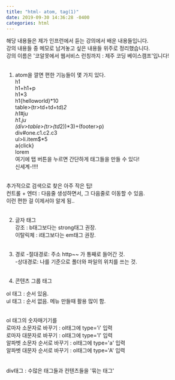 ```yaml
---
title: "html- atom, tag(1)"
date: 2019-09-30 14:36:28 -0400
categories: html
---
```

 
 해당 내용들은 제가 인프런에서 듣는 강의에서 배운 내용들입니다.<br />
 강의 내용들 중 메모로 남겨놓고 싶은 내용들 위주로 정리했습니다.  
 강의 이름은 '코알못에서 웹서비스 런칭까지 : 제주 코딩 베이스캠프'입니다!<br><br>

 
 1. atom을 깔면 편한 기능들이 몇 가지 있다.  
 h1<br>
 h1+h1+p<br>
 h1*3<br>
 h1{helloworld}*10<br>
 table>(tr>td+td+td)*2 <br>
 h1#ju<br>
 h1.ju<br>
 (div>table>(tr>(td*2))*3)+(footer>p) <br>
 div#one.c1.c2.c3 <br>
 ul>li.item$*5<br>
 a{click} <br>
 lorem<br>
 여기에 탭 버튼을 누르면 간단하게 태그들을 만들 수 있다!<br>
 신세계-!!!!<br><br>
 
 추가적으로 검색으로 찾은 아주 작은 팁!<br>
 컨트롤 + 엔터 : 다음줄 생성하면서, 그 다음줄로 이동할 수 있음.<br>이런 편한 걸 이제서야 알게 됨..<br><br> 
  
 2. 글자 태그  
강조 : b태그보다는 strong태그 권장. <br>
이탈릭체 : i태그보다는 em태그 권장. <br><br>

 3. 경로
-절대경로: 주소 http~~ 가 통째로 들어간 것.<br>
-상대경로: 나를 기준으로 폴더와 파일의 위치를 쓰는 것.<br><br> 


4. 콘텐츠 그룹 태그<br>

ol 태그 : 순서 있음.<br>
ul 태그 : 순서 없음. 메뉴 만들때 활용 많이 함.<br><br>

ol 태그의 숫자매기기를  
로마자 소문자로 바꾸기 : ol태그에 type='i' 입력  
로마자 대문자로 바꾸기 :  ol태그에 type='I' 입력  
알파벳 소문자 순서로 바꾸기 : ol태그에 type='a' 입력  
알파벳 대문자 순서로 바꾸기 : ol태그에 type='A' 입력  
<br><br>
div태그 : 수많은 태그들과 컨텐츠들을 '묶는 태그'
